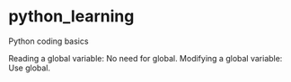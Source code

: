 # python_learning
Python coding basics

Reading a global variable: No need for global.
Modifying a global variable: Use global.
